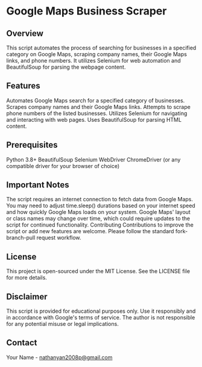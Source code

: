 # Google Maps Business Scraper
## Overview
This script automates the process of searching for businesses in a specified category on Google Maps, scraping company names, their Google Maps links, and phone numbers. It utilizes Selenium for web automation and BeautifulSoup for parsing the webpage content.

## Features
Automates Google Maps search for a specified category of businesses.
Scrapes company names and their Google Maps links.
Attempts to scrape phone numbers of the listed businesses.
Utilizes Selenium for navigating and interacting with web pages.
Uses BeautifulSoup for parsing HTML content.
## Prerequisites
Python 3.8+
BeautifulSoup
Selenium WebDriver
ChromeDriver (or any compatible driver for your browser of choice)

## Important Notes
The script requires an internet connection to fetch data from Google Maps.
You may need to adjust time.sleep() durations based on your internet speed and how quickly Google Maps loads on your system.
Google Maps' layout or class names may change over time, which could require updates to the script for continued functionality.
Contributing
Contributions to improve the script or add new features are welcome. Please follow the standard fork-branch-pull request workflow.

## License
This project is open-sourced under the MIT License. See the LICENSE file for more details.

## Disclaimer
This script is provided for educational purposes only. Use it responsibly and in accordance with Google's terms of service. The author is not responsible for any potential misuse or legal implications.

## Contact
Your Name - nathanyan2008p@gmail.com
